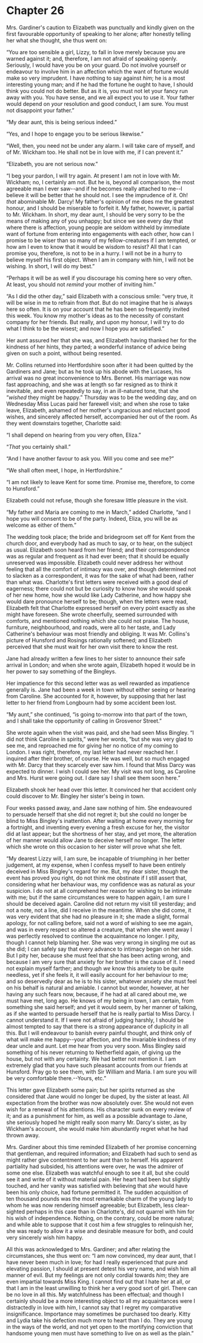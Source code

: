 # Chapter 26


Mrs. Gardiner's caution to Elizabeth was punctually and kindly given
on the first favourable opportunity of speaking to her alone; after
honestly telling her what she thought, she thus went on:

“You are too sensible a girl, Lizzy, to fall in love merely because
you are warned against it; and, therefore, I am not afraid of speaking
openly. Seriously, I would have you be on your guard. Do not involve
yourself or endeavour to involve him in an affection which the want
of fortune would make so very imprudent. I have nothing to say against
_him_; he is a most interesting young man; and if he had the fortune he
ought to have, I should think you could not do better. But as it is, you
must not let your fancy run away with you. You have sense, and we all
expect you to use it. Your father would depend on _your_ resolution and
good conduct, I am sure. You must not disappoint your father.”

“My dear aunt, this is being serious indeed.”

“Yes, and I hope to engage you to be serious likewise.”

“Well, then, you need not be under any alarm. I will take care of
myself, and of Mr. Wickham too. He shall not be in love with me, if I
can prevent it.”

“Elizabeth, you are not serious now.”

“I beg your pardon, I will try again. At present I am not in love with
Mr. Wickham; no, I certainly am not. But he is, beyond all comparison,
the most agreeable man I ever saw--and if he becomes really attached to
me--I believe it will be better that he should not. I see the imprudence
of it. Oh! _that_ abominable Mr. Darcy! My father's opinion of me does
me the greatest honour, and I should be miserable to forfeit it. My
father, however, is partial to Mr. Wickham. In short, my dear aunt, I
should be very sorry to be the means of making any of you unhappy; but
since we see every day that where there is affection, young people
are seldom withheld by immediate want of fortune from entering into
engagements with each other, how can I promise to be wiser than so many
of my fellow-creatures if I am tempted, or how am I even to know that it
would be wisdom to resist? All that I can promise you, therefore, is not
to be in a hurry. I will not be in a hurry to believe myself his first
object. When I am in company with him, I will not be wishing. In short,
I will do my best.”

“Perhaps it will be as well if you discourage his coming here so very
often. At least, you should not _remind_ your mother of inviting him.”

“As I did the other day,” said Elizabeth with a conscious smile: “very
true, it will be wise in me to refrain from _that_. But do not imagine
that he is always here so often. It is on your account that he has been
so frequently invited this week. You know my mother's ideas as to the
necessity of constant company for her friends. But really, and upon my
honour, I will try to do what I think to be the wisest; and now I hope
you are satisfied.”

Her aunt assured her that she was, and Elizabeth having thanked her for
the kindness of her hints, they parted; a wonderful instance of advice
being given on such a point, without being resented.

Mr. Collins returned into Hertfordshire soon after it had been quitted
by the Gardiners and Jane; but as he took up his abode with the Lucases,
his arrival was no great inconvenience to Mrs. Bennet. His marriage was
now fast approaching, and she was at length so far resigned as to think
it inevitable, and even repeatedly to say, in an ill-natured tone, that
she “_wished_ they might be happy.” Thursday was to be the wedding day,
and on Wednesday Miss Lucas paid her farewell visit; and when she
rose to take leave, Elizabeth, ashamed of her mother's ungracious and
reluctant good wishes, and sincerely affected herself, accompanied her
out of the room. As they went downstairs together, Charlotte said:

“I shall depend on hearing from you very often, Eliza.”

“_That_ you certainly shall.”

“And I have another favour to ask you. Will you come and see me?”

“We shall often meet, I hope, in Hertfordshire.”

“I am not likely to leave Kent for some time. Promise me, therefore, to
come to Hunsford.”

Elizabeth could not refuse, though she foresaw little pleasure in the
visit.

“My father and Maria are coming to me in March,” added Charlotte, “and I
hope you will consent to be of the party. Indeed, Eliza, you will be as
welcome as either of them.”

The wedding took place; the bride and bridegroom set off for Kent from
the church door, and everybody had as much to say, or to hear, on
the subject as usual. Elizabeth soon heard from her friend; and their
correspondence was as regular and frequent as it had ever been; that
it should be equally unreserved was impossible. Elizabeth could never
address her without feeling that all the comfort of intimacy was over,
and though determined not to slacken as a correspondent, it was for the
sake of what had been, rather than what was. Charlotte's first letters
were received with a good deal of eagerness; there could not but be
curiosity to know how she would speak of her new home, how she would
like Lady Catherine, and how happy she would dare pronounce herself to
be; though, when the letters were read, Elizabeth felt that Charlotte
expressed herself on every point exactly as she might have foreseen. She
wrote cheerfully, seemed surrounded with comforts, and mentioned nothing
which she could not praise. The house, furniture, neighbourhood, and
roads, were all to her taste, and Lady Catherine's behaviour was most
friendly and obliging. It was Mr. Collins's picture of Hunsford and
Rosings rationally softened; and Elizabeth perceived that she must wait
for her own visit there to know the rest.

Jane had already written a few lines to her sister to announce their
safe arrival in London; and when she wrote again, Elizabeth hoped it
would be in her power to say something of the Bingleys.

Her impatience for this second letter was as well rewarded as impatience
generally is. Jane had been a week in town without either seeing or
hearing from Caroline. She accounted for it, however, by supposing that
her last letter to her friend from Longbourn had by some accident been
lost.

“My aunt,” she continued, “is going to-morrow into that part of the
town, and I shall take the opportunity of calling in Grosvenor Street.”

She wrote again when the visit was paid, and she had seen Miss Bingley.
“I did not think Caroline in spirits,” were her words, “but she was very
glad to see me, and reproached me for giving her no notice of my coming
to London. I was right, therefore, my last letter had never reached
her. I inquired after their brother, of course. He was well, but so much
engaged with Mr. Darcy that they scarcely ever saw him. I found that
Miss Darcy was expected to dinner. I wish I could see her. My visit was
not long, as Caroline and Mrs. Hurst were going out. I dare say I shall
see them soon here.”

Elizabeth shook her head over this letter. It convinced her that
accident only could discover to Mr. Bingley her sister's being in town.

Four weeks passed away, and Jane saw nothing of him. She endeavoured to
persuade herself that she did not regret it; but she could no longer be
blind to Miss Bingley's inattention. After waiting at home every morning
for a fortnight, and inventing every evening a fresh excuse for her, the
visitor did at last appear; but the shortness of her stay, and yet more,
the alteration of her manner would allow Jane to deceive herself no
longer. The letter which she wrote on this occasion to her sister will
prove what she felt.

“My dearest Lizzy will, I am sure, be incapable of triumphing in her
better judgement, at my expense, when I confess myself to have been
entirely deceived in Miss Bingley's regard for me. But, my dear sister,
though the event has proved you right, do not think me obstinate if I
still assert that, considering what her behaviour was, my confidence was
as natural as your suspicion. I do not at all comprehend her reason for
wishing to be intimate with me; but if the same circumstances were to
happen again, I am sure I should be deceived again. Caroline did not
return my visit till yesterday; and not a note, not a line, did I
receive in the meantime. When she did come, it was very evident that
she had no pleasure in it; she made a slight, formal apology, for not
calling before, said not a word of wishing to see me again, and was
in every respect so altered a creature, that when she went away I was
perfectly resolved to continue the acquaintance no longer. I pity,
though I cannot help blaming her. She was very wrong in singling me out
as she did; I can safely say that every advance to intimacy began on
her side. But I pity her, because she must feel that she has been acting
wrong, and because I am very sure that anxiety for her brother is the
cause of it. I need not explain myself farther; and though _we_ know
this anxiety to be quite needless, yet if she feels it, it will easily
account for her behaviour to me; and so deservedly dear as he is to
his sister, whatever anxiety she must feel on his behalf is natural and
amiable. I cannot but wonder, however, at her having any such fears now,
because, if he had at all cared about me, we must have met, long ago.
He knows of my being in town, I am certain, from something she said
herself; and yet it would seem, by her manner of talking, as if she
wanted to persuade herself that he is really partial to Miss Darcy. I
cannot understand it. If I were not afraid of judging harshly, I should
be almost tempted to say that there is a strong appearance of duplicity
in all this. But I will endeavour to banish every painful thought,
and think only of what will make me happy--your affection, and the
invariable kindness of my dear uncle and aunt. Let me hear from you very
soon. Miss Bingley said something of his never returning to Netherfield
again, of giving up the house, but not with any certainty. We had better
not mention it. I am extremely glad that you have such pleasant accounts
from our friends at Hunsford. Pray go to see them, with Sir William and
Maria. I am sure you will be very comfortable there.--Yours, etc.”

This letter gave Elizabeth some pain; but her spirits returned as she
considered that Jane would no longer be duped, by the sister at least.
All expectation from the brother was now absolutely over. She would not
even wish for a renewal of his attentions. His character sunk on
every review of it; and as a punishment for him, as well as a possible
advantage to Jane, she seriously hoped he might really soon marry Mr.
Darcy's sister, as by Wickham's account, she would make him abundantly
regret what he had thrown away.

Mrs. Gardiner about this time reminded Elizabeth of her promise
concerning that gentleman, and required information; and Elizabeth
had such to send as might rather give contentment to her aunt than to
herself. His apparent partiality had subsided, his attentions were over,
he was the admirer of some one else. Elizabeth was watchful enough to
see it all, but she could see it and write of it without material pain.
Her heart had been but slightly touched, and her vanity was satisfied
with believing that _she_ would have been his only choice, had fortune
permitted it. The sudden acquisition of ten thousand pounds was the most
remarkable charm of the young lady to whom he was now rendering himself
agreeable; but Elizabeth, less clear-sighted perhaps in this case than
in Charlotte's, did not quarrel with him for his wish of independence.
Nothing, on the contrary, could be more natural; and while able to
suppose that it cost him a few struggles to relinquish her, she was
ready to allow it a wise and desirable measure for both, and could very
sincerely wish him happy.

All this was acknowledged to Mrs. Gardiner; and after relating the
circumstances, she thus went on: “I am now convinced, my dear aunt, that
I have never been much in love; for had I really experienced that pure
and elevating passion, I should at present detest his very name, and
wish him all manner of evil. But my feelings are not only cordial
towards _him_; they are even impartial towards Miss King. I cannot find
out that I hate her at all, or that I am in the least unwilling to
think her a very good sort of girl. There can be no love in all this. My
watchfulness has been effectual; and though I certainly should be a more
interesting object to all my acquaintances were I distractedly in love
with him, I cannot say that I regret my comparative insignificance.
Importance may sometimes be purchased too dearly. Kitty and Lydia take
his defection much more to heart than I do. They are young in the
ways of the world, and not yet open to the mortifying conviction that
handsome young men must have something to live on as well as the plain.”



